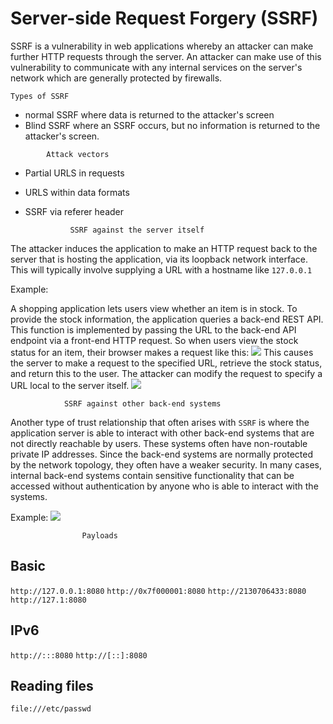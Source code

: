 # Server-side Request Forgery (SSRF)
SSRF is a vulnerability in web applications whereby an attacker can make further HTTP requests through the server. An attacker can make use of this vulnerability to communicate with any internal services on the server's network which are generally protected by firewalls.

	Types of SSRF
- normal SSRF where data is returned to the attacker's screen
- Blind SSRF where an SSRF occurs, but no information is returned to the attacker's screen.
<!-- -->

			Attack vectors
- Partial URLS in requests
- URLS within data formats
- SSRF via referer header

				SSRF against the server itself
The attacker induces the application to make an HTTP request back to the server that is hosting the application, via its loopback network interface. This will typically involve supplying a URL with a hostname like `127.0.0.1`

Example:

A shopping application lets users view whether an item is in stock. To provide the stock 
information, the application queries a back-end REST API. This function is implemented by passing the URL to the back-end API endpoint via a front-end HTTP request. So when users view the stock status for an item, their browser makes a request like this:
![](SSRF1.png)
This causes the server to make a request to the specified URL, retrieve the stock status, and return this to the user. The attacker can modify the request to specify a URL local to the server itself.
![](SSRF2.png)

				SSRF against other back-end systems
Another type of trust relationship that often arises with `SSRF` is where the application server is able to interact with other back-end systems that are not directly reachable by users. These systems often have non-routable private IP addresses. Since the back-end systems are normally protected by the network topology, they often have a weaker security. In many cases, internal back-end systems contain sensitive functionality that can be accessed without authentication by anyone who is able to interact with the systems.

Example:
![](SSRF3.png)

					Payloads
## Basic
`http://127.0.0.1:8080`
`http://0x7f000001:8080`
`http://2130706433:8080`
`http://127.1:8080`

## IPv6
`http://:::8080`
`http://[::]:8080`

## Reading files
`file:///etc/passwd`